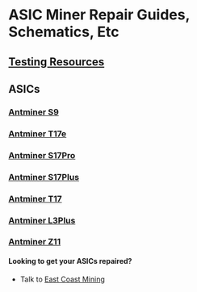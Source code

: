 # ASIC Miner Repair Guides, Schematics, Etc

## [Testing Resources](./Testing.md)

## ASICs

### [Antminer S9](./Bitmain/Antminer/S9/README.md)

### [Antminer T17e](./Bitmain/Antminer/T17e/README.md)

### [Antminer S17Pro](./Bitmain/Antminer/S17Pro/README.md)

### [Antminer S17Plus](./Bitmain/Antminer/S17Plus/README.md)

### [Antminer T17](./Bitmain/Antminer/T17/README.md)

### [Antminer L3Plus](./Bitmain/Antminer/L3Plus/README.md)

### [Antminer Z11](./Bitmain/Antminer/Z11/README.md)

#### Looking to get your ASICs repaired?

- Talk to [East Coast Mining](https://eastcoastmining.com/)
